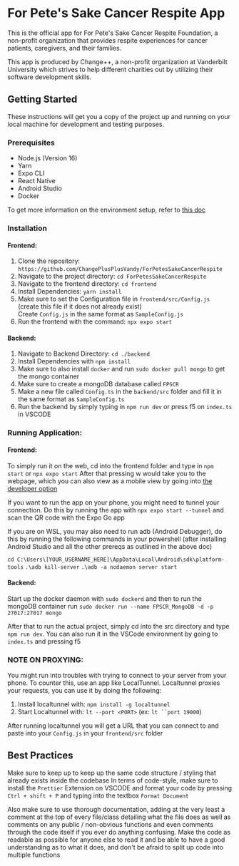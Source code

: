 # For Pete's Sake Cancer Respite App

This is the official app for For Pete's Sake Cancer Respite Foundation, a non-profit organization that provides respite experiences for cancer patients, caregivers, and their families.

This app is produced by Change++, a non-profit organization at Vanderbilt University which strives to help different charities out by utilizing their software development skills.

## Getting Started

These instructions will get you a copy of the project up and running on your local machine for development and testing purposes.

### Prerequisites

- Node.js (Version 16)
- Yarn
- Expo CLI
- React Native
- Android Studio
- Docker

To get more information on the environment setup, refer to [this doc](https://docs.google.com/document/d/12zr_F1eWDRWJvzlfVJhqumhATxToWSkSEzoUbEGexXI/edit)

### Installation

#### Frontend:

1. Clone the repository: `https://github.com/ChangePlusPlusVandy/ForPetesSakeCancerRespite`
2. Navigate to the project directory: `cd ForPetesSakeCancerRespite`
3. Navigate to the frontend directory: `cd frontend`
4. Install Dependencies: `yarn install`
5. Make sure to set the Configuration file in `frontend/src/Config.js` (create this file if it does not already exist) \
	Create `Config.js` in the same format as `SampleConfig.js`
6. Run the frontend with the command: `npx expo start`

#### Backend:

1. Navigate to Backend Directory: `cd ./backend`
2. Install Dependencies with `npm install`
3. Make sure to also install `docker` and run `sudo docker pull mongo` to get the mongo container
4. Make sure to create a mongoDB database called `FPSCR`
5. Make a new file called `Config.ts` in the `backend/src` folder and fill it in the same format as `SampleConfig.ts`
6. Run the backend by simply typing in `npm run dev` or press f5 on `index.ts` in VSCODE

### Running Application:

#### Frontend:

To simply run it on the web, cd into the frontend folder and type in `npm start` or `npx expo start`
After that pressing w would take you to the webpage, which you can also view as a mobile view by going into [the developer option](https://www.browserstack.com/guide/view-mobile-version-of-website-on-chrome)

If you want to run the app on your phone, you might need to tunnel your connection. Do this by running the app with `npx expo start --tunnel` and scan the QR code with the Expo Go app

If you are on WSL, you may also need to run adb (Android Debugger), do this by running the following commands in your powershell (after installing Android Studio and all the other prereqs as outlined in the above doc)

`cd C:\Users\[YOUR_USERNAME_HERE]\AppData\Local\Android\sdk\platform-tools`
`.\adb kill-server`
`.\adb -a nodaemon server start`

#### Backend:

Start up the docker daemon with `sudo dockerd` and then to run the mongoDB container run `sudo docker run --name FPSCR_MongoDB -d -p 27017:27017 mongo`

After that to run the actual project, simply cd into the src directory and type `npm run dev`. You can also run it in the VSCode environment by going to `index.ts` and pressing f5


### NOTE ON PROXYING:

You might run into troubles with trying to connect to your server from your phone. To counter this, use an app like LocalTunnel.
Localtunnel proxies your requests, you can use it by doing the following:
1. Install localtunnel with: `npm install -g localtunnel`
2. Start Localtunnel with: `lt --port <PORT>` (ex: `lt ``port 19000`)

After running localtunnel you will get a URL that you can connect to and paste into your `Config.js` in your `frontend/src` folder

## Best Practices

Make sure to keep up to keep up the same code structure / styling that already exists inside the codebase
In terms of code-style, make sure to install the `Prettier` Extension on VSCODE and format your code by pressing `Ctrl + shift + P` and typing into the textbox `Format Document`

Also make sure to use thorough documentation, adding at the very least a comment at the top of every file/class detailing what the file does as well as comments on any public / non-obvious functions and even comments through the code itself if you ever do anything confusing. Make the code as readable as possible for anyone else to read it and be able to have a good understanding as to what it does, and don't be afraid to split up code into multiple functions